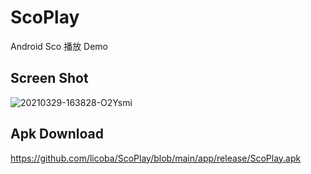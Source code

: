 # ScoPlay

Android Sco 播放 Demo

## Screen Shot

![20210329-163828-O2Ysmi](https://raw.githubusercontent.com/licoba/images/master/20210329-163828-O2Ysmi.jpg?token=AETOTFMGN4RDWUAAK4ECO7DAMGJEC)

## Apk Download

https://github.com/licoba/ScoPlay/blob/main/app/release/ScoPlay.apk
